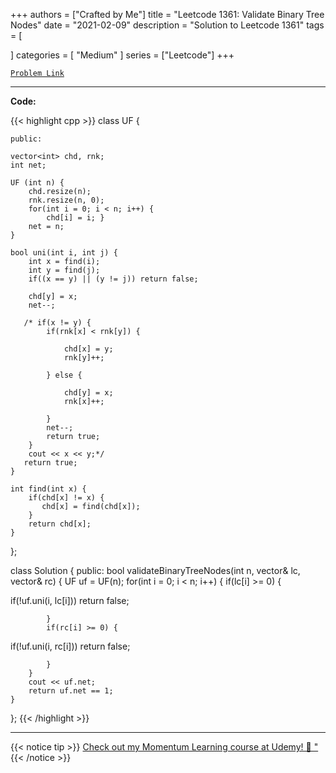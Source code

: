 
+++
authors = ["Crafted by Me"]
title = "Leetcode 1361: Validate Binary Tree Nodes"
date = "2021-02-09"
description = "Solution to Leetcode 1361"
tags = [
    
]
categories = [
    "Medium"
]
series = ["Leetcode"]
+++



[`Problem Link`](https://leetcode.com/problems/validate-binary-tree-nodes/description/)

---

**Code:**

{{< highlight cpp >}}
class UF {
    
    public:
    
    vector<int> chd, rnk;
    int net;
    
    UF (int n) {
        chd.resize(n);
        rnk.resize(n, 0);
        for(int i = 0; i < n; i++) {
            chd[i] = i; }
        net = n;
    }
    
    bool uni(int i, int j) {
        int x = find(i);
        int y = find(j);
        if((x == y) || (y != j)) return false;
        
        chd[y] = x;
        net--;
        
       /* if(x != y) {
            if(rnk[x] < rnk[y]) {
                
                chd[x] = y;
                rnk[y]++;
                
            } else {
                
                chd[y] = x;
                rnk[x]++;
                
            }
            net--;
            return true;
        }
        cout << x << y;*/
       return true;
    }
    
    int find(int x) {
        if(chd[x] != x) {
           chd[x] = find(chd[x]);
        }
        return chd[x];
    }
    
};

class Solution {
public:
    bool validateBinaryTreeNodes(int n, vector<int>& lc, vector<int>& rc) {
        UF uf = UF(n);
        for(int i = 0; i < n; i++) {
            if(lc[i] >= 0) {
                
if(!uf.uni(i, lc[i])) 
    return false; 
                
            }
            if(rc[i] >= 0) {
 
if(!uf.uni(i, rc[i])) 
    return false; 
                
            }
        }
        cout << uf.net;
        return uf.net == 1;
    }
};
{{< /highlight >}}



---



{{< notice tip >}}
[Check out my Momentum Learning course at Udemy! 🚀 "](https://www.udemy.com/course/blind-75-the-data-structures-and-algorithms-essentials/)
{{< /notice >}}

